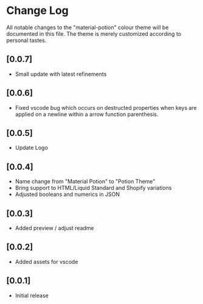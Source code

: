 # Change Log

All notable changes to the "material-potion" colour theme will be documented in this file. The theme is merely customized according to personal tastes.

## [0.0.7]

- Small update with latest refinements

## [0.0.6]

- Fixed vscode bug which occurs on destructed properties when keys are applied on a newline within a arrow function parenthesis.

## [0.0.5]

- Update Logo

## [0.0.4]

- Name change from "Material Potion" to "Potion Theme"
- Bring support to HTML/Liquid Standard and Shopify variations
- Adjusted booleans and numerics in JSON

## [0.0.3]

- Added preview / adjust readme

## [0.0.2]

- Added assets for vscode

## [0.0.1]

- Initial release
